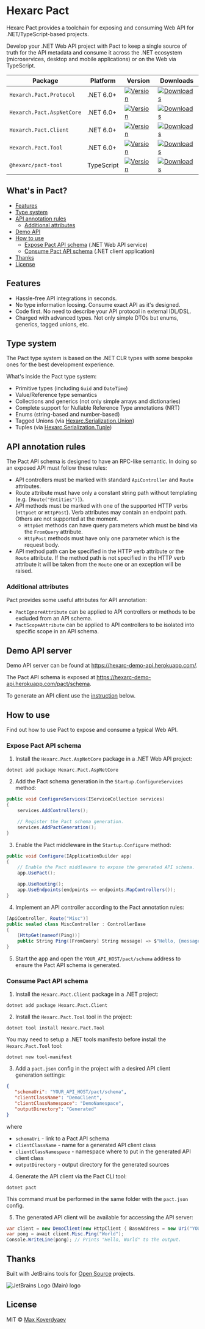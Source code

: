 # Hexarc Pact
Hexarc Pact provides a toolchain for exposing and consuming Web API for .NET/TypeScript-based projects.

Develop your .NET Web API project with Pact to keep a single source of truth for the API metadata and consume it across the .NET ecosystem 
(microservices, desktop and mobile applications) or on the Web via TypeScript.

|Package|Platform|Version|Downloads|
|-------|--------|-------|---------|
|`Hexarch.Pact.Protocol`| .NET 6.0+ | [![Version](https://img.shields.io/nuget/v/Hexarc.Pact.Protocol.svg)](https://nuget.org/packages/Hexarc.Pact.Protocol) | [![Downloads](https://img.shields.io/nuget/dt/Hexarc.Pact.Protocol.svg)](https://nuget.org/packages/Hexarc.Pact.Protocol) |
|`Hexarch.Pact.AspNetCore`| .NET 6.0+ | [![Version](http://img.shields.io/nuget/v/Hexarc.Pact.AspNetCore.svg)](https://nuget.org/packages/Hexarc.Pact.AspNetCore) | [![Downloads](https://img.shields.io/nuget/dt/Hexarc.Pact.AspNetCore.svg)](https://nuget.org/packages/Hexarc.Pact.AspNetCore) |
|`Hexarch.Pact.Client`| .NET 6.0+ | [![Version](http://img.shields.io/nuget/v/Hexarc.Pact.Client.svg)](https://nuget.org/packages/Hexarc.Pact.Client) | [![Downloads](https://img.shields.io/nuget/dt/Hexarc.Pact.Client.svg)](https://nuget.org/packages/Hexarc.Pact.Client) |
|`Hexarch.Pact.Tool`| .NET 6.0+ | [![Version](http://img.shields.io/nuget/v/Hexarc.Pact.Tool.svg)](https://nuget.org/packages/Hexarc.Pact.Tool) | [![Downloads](https://img.shields.io/nuget/dt/Hexarc.Pact.Tool.svg)](https://nuget.org/packages/Hexarc.Pact.Tool) |
|`@hexarc/pact-tool`| TypeScript | [![Version](http://img.shields.io/npm/v/@hexarc/pact-tool.svg)](https://www.npmjs.org/package/@hexarc/pact-tool) | [![Downloads](http://img.shields.io/npm/dt/@hexarc/pact-tool.svg)](https://www.npmjs.org/package/@hexarc/pact-tool) |

## What's in Pact?
* [Features](#features)
* [Type system](#type-system)
* [API annotation rules](#api-annotation-rules)
  * [Additional attributes](#additional-attributes)
* [Demo API](#demo-api-server)
* [How to use](#how-to-use)
  * [Expose Pact API schema](#expose-pact-api-schema) (.NET Web API service)
  * [Consume Pact API schema](#consume-pact-api-schema) (.NET client application)
* [Thanks](#thanks) 
* [License](#license)

## Features
* Hassle-free API integrations in seconds.
* No type information loosing. Consume exact API as it's designed.
* Code first. No need to describe your API protocol in external IDL/DSL.
* Charged with advanced types. Not only simple DTOs but enums, generics, tagged unions, etc.

## Type system
The Pact type system is based on the .NET CLR types with some bespoke ones
for the best development experience. 

What's inside the Pact type system:
* Primitive types (including `Guid` and `DateTime`)
* Value/Reference type semantics
* Collections and generics (not only simple arrays and dictionaries)
* Complete support for Nullable Reference Type annotations (NRT)
* Enums (string-based and number-based)
* Tagged Unions (via [Hexarc.Serialization.Union](https://github.com/hexarc-software/hexarc-serialization))
* Tuples (via [Hexarc.Serialization.Tuple](https://github.com/hexarc-software/hexarc-serialization))

## API annotation rules
The Pact API schema is designed to have an RPC-like semantic. In doing so 
an exposed API must follow these rules:
* API controllers must be marked with standard `ApiController` and `Route` attributes.
* Route attribute must have only a constant string path without templating (e.g. `[Route("Entities")]`).
* API methods must be marked with one of the supported HTTP verbs (`HttpGet` or `HttpPost`). Verb attributes may contain an endpoint path. 
  Others are not supported at the moment. 
   * `HttpGet` methods can have query parameters which must be bind via the `FromQuery` attribute.
   * `HttpPost` methods must have only one parameter which is the request body.
* API method path can be specified in the HTTP verb attribute or the `Route` attribute. If the method path is not
specified in the HTTP verb attribute it will be taken from the `Route` one or an exception will be raised.

### Additional attributes
Pact provides some useful attributes for API annotation:
* `PactIgnoreAttribute` can be applied to API controllers or methods to be excluded from an API schema.
* `PactScopeAttribute` can be applied to API controllers to be isolated into specific scope in an API schema.

## Demo API server
Demo API server can be found at https://hexarc-demo-api.herokuapp.com/.

The Pact API schema is exposed at https://hexarc-demo-api.herokuapp.com/pact/schema.

To generate an API client use the [instruction](#consume-pact-api-schema)
below.

## How to use
Find out how to use Pact to expose and consume a typical Web API.

### Expose Pact API schema
1. Install the `Hexarc.Pact.AspNetCore` package in a .NET Web API project:
```shell
dotnet add package Hexarc.Pact.AspNetCore
```
2. Add the Pact schema generation in the `Startup.ConfigureServices` method:
```c#
public void ConfigureServices(IServiceCollection services)
{
    services.AddControllers();

    // Register the Pact schema generation.
    services.AddPactGeneration();
}
```
3. Enable the Pact middleware in the `Startup.Configure` method:
```c#
public void Configure(IApplicationBuilder app)
{
    // Enable the Pact middleware to expose the generated API schema.
    app.UsePact();

    app.UseRouting();
    app.UseEndpoints(endpoints => endpoints.MapControllers());
}
```
4. Implement an API controller according to the Pact annotation rules:
```c#
[ApiController, Route("Misc")]
public sealed class MiscController : ControllerBase
{
    [HttpGet(nameof(Ping))]
    public String Ping([FromQuery] String message) => $"Hello, {message}";
}
```
5. Start the app and open the `YOUR_API_HOST/pact/schema` address to ensure 
   the Pact API schema is generated.
   
### Consume Pact API schema
1. Install the `Hexarc.Pact.Client` package in a .NET project:
```shell
dotnet add package Hexarc.Pact.Client
```
2. Install the `Hexarc.Pact.Tool` tool in the project:
```shell
dotnet tool install Hexarc.Pact.Tool
```
You may need to setup a .NET tools manifesto before 
install the `Hexarc.Pact.Tool` tool:
```shell
dotnet new tool-manifest
```
3. Add a `pact.json` config in the project with a desired API client 
   generation settings:
```json
{
   "schemaUri": "YOUR_API_HOST/pact/schema",
   "clientClassName": "DemoClient",
   "clientClassNamespace": "DemoNamespace",
   "outputDirectory": "Generated"
}
```
where
* `schemaUri` - link to a Pact API schema
* `clientClassName` - name for a generated API client class
* `clientClassNamespace` - namespace where to put in the generated API client class
* `outputDirectory` - output directory for the generated sources
4. Generate the API client via the Pact CLI tool:
```shell
dotnet pact
```
This command must be performed in the same folder with the `pact.json` config.

5. The generated API client will be available for accessing the API server:
```c#
var client = new DemoClient(new HttpClient { BaseAddress = new Uri("YOUR_API_HOST") });
var pong = await client.Misc.Ping("World");
Console.WriteLine(pong); // Prints "Hello, World" to the output.
```

## Thanks
Built with JetBrains tools for [Open Source](https://jb.gg/OpenSourceSupport) projects. 

![JetBrains Logo (Main) logo](https://resources.jetbrains.com/storage/products/company/brand/logos/jb_beam.svg)


## License
MIT © [Max Koverdyaev](https://github.com/shadeglare)
